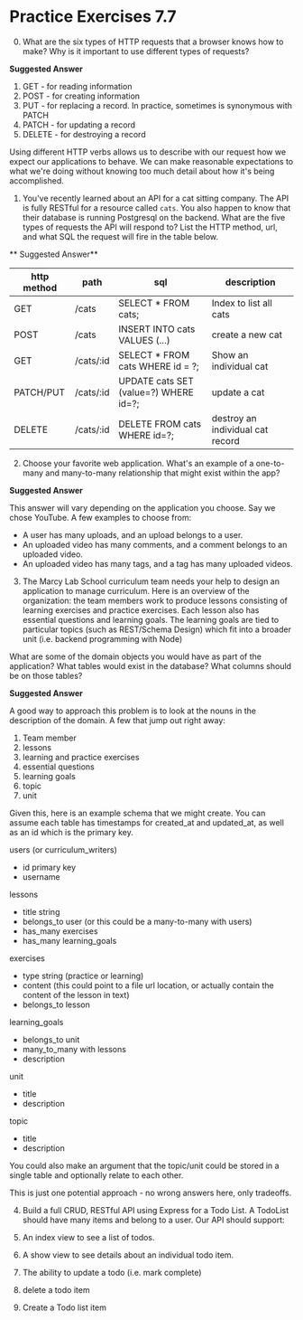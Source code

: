 # Practice Exercises 7.7

0. What are the six types of HTTP requests that a browser knows how to make? Why is it important to use different types of requests?

**Suggested Answer**

1. GET - for reading information
2. POST - for creating information
3. PUT - for replacing a record. In practice, sometimes is synonymous with PATCH
4. PATCH - for updating a record
5. DELETE - for destroying a record

Using different HTTP verbs allows us to describe with our request how we expect our applications to behave. We can make reasonable expectations to what we're doing without knowing too much detail about how it's being accomplished.

1. You've recently learned about an API for a cat sitting company. The API is fully RESTful for a resource called `cats`. You also happen to know that their database is running Postgresql on the backend. What are the five types of requests the API will respond to? List the HTTP method, url, and what SQL the request will fire in the table below.

** Suggested Answer**

| http method  |  path |  sql | description
|---|---|---|---|
|  GET |  /cats | SELECT * FROM cats;| Index to list all cats |
|  POST |  /cats |  INSERT INTO cats VALUES (...) | create a new cat|
|  GET   | /cats/:id| SELECT * FROM cats WHERE id = ?; | Show an individual cat
| PATCH/PUT | /cats/:id | UPDATE cats SET (value=?) WHERE id=?;| update a cat
| DELETE | /cats/:id |DELETE FROM cats WHERE id=?; | destroy an individual cat record

2. Choose your favorite web application. What's an example of a one-to-many and many-to-many relationship that might exist within the app?

**Suggested Answer**

This answer will vary depending on the application you choose. Say we chose YouTube. A few examples to choose from:

+ A user has many uploads, and an upload belongs to a user.
+ An uploaded video has many comments, and a comment belongs to an uploaded video.
+ An uploaded video has many tags, and a tag has many uploaded videos.

3. The Marcy Lab School curriculum team needs your help to design an application to manage curriculum. Here is an overview of the organization: the team members work to produce lessons consisting of learning exercises and practice exercises. Each lesson also has essential questions and learning goals. The learning goals are tied to particular topics (such as REST/Schema Design) which fit into a broader unit (i.e. backend programming with Node)

What are some of the domain objects you would have as part of the application? What tables would exist in the database? What columns should be on those tables?

**Suggested Answer**

A good way to approach this problem is to look at the nouns in the description of the domain. A few that jump out right away:

1. Team member
2. lessons
3. learning and practice exercises
4. essential questions
5. learning goals
6. topic
7. unit

Given this, here is an example schema that we might create. You can assume each table has timestamps for created_at and updated_at, as well as an id which is the primary key.

users (or curriculum_writers)
  * id primary key
  * username

lessons
  * title string
  * belongs_to user (or this could be a many-to-many with users)
  * has_many exercises
  * has_many learning_goals

exercises
  * type string (practice or learning)
  * content (this could point to a file url location, or actually contain the content of the lesson in text)
  * belongs_to lesson

learning_goals
  * belongs_to unit
  * many_to_many with lessons
  * description

unit
  * title
  * description

topic
  * title
  * description

You could also make an argument that the topic/unit could be stored in a single table and optionally relate to each other.

This is just one potential approach - no wrong answers here, only tradeoffs. 

4. Build a full CRUD, RESTful API using Express for a Todo List. A TodoList should have many items and belong to a user. Our API should support:

1. An index view to see a list of todos.
2. A show view to see details about an individual todo item.
3. The ability to update a todo (i.e. mark complete)
4. delete a todo item
5. Create a Todo list item
